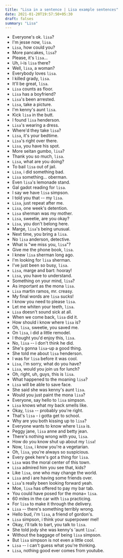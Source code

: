 ```yaml
---
title: "Lisa in a sentence | Lisa example sentences"
date: 2021-01-20T19:57:50+05:30
draft: falses
summary: "Lisa"
---
```

- Everyone's ok. `lisa`?
- I'm jesse now, `lisa`.
- `Lisa`, how could you?
- More pancakes, `lisa`?
- Please, it's `lisa`...
- Uh, i-is `lisa` there?
- Well, `lisa`, a woman?
- Everybody loves `lisa`.
- I killed grady, `lisa`.
- It'll be great, `lisa`.
- `Lisa` counts as floor.
- `Lisa` has a boyfriend?
- `Lisa`'s been arrested.
- `Lisa`, take a picture.
- I'm kenny's aunt `lisa`.
- Kick `lisa` in the butt.
- I found `lisa` henderson.
- `Lisa`'s wearing a dress.
- Where'd they take `lisa`?
- `Lisa`, it's your bedtime.
- `Lisa`'s right over there.
- `Lisa`, you have his spot.
- More seitan gumbo, `lisa`?
- Thank you so much, `lisa`.
- `Lisa`, what are you doing?
- To bail `lisa` out of jail.
- `Lisa`, i did something bad.
- `Lisa` something... oberman.
- Even `lisa`'s lemonade stand.
- Gal gadot reading for `lisa`.
- I say we have `lisa` simpson.
- I told you that -- my `lisa`.
- `Lisa`, just repeat after me.
- `Lisa`, one week's detention.
- `Lisa` sherman was my mother.
- `Lisa`, sweetie, are you okay?
- `Lisa`, you don't belong here.
- Marge, `lisa`'s being unusual.
- Next time, you bring a `lisa`.
- No `lisa` anderson, detective.
- What is "we miss you, `lisa`"?
- Give me the phone book, `lisa`.
- I knew `lisa` sherman long ago.
- I'm looking for `lisa` sherman.
- I've just been so busy, `lisa`.
- `Lisa`, marge and bart: hooray!
- `Lisa`, you have to understand.
- Something on your mind, `lisa`?
- As important as the mona `lisa`.
- `Lisa` martin ramos, mr. creasy.
- My final words are `lisa` sucks!
- I know you need to please `lisa`.
- Let me whiten your teeth, `lisa`.
- `Lisa` doesn't sound sick at all.
- When we come back, `lisa` did it.
- How should i know where `lisa` is?
- Oh, `lisa`, sweetie, you saved me.
- On `lisa`, i did a little remodel.
- I thought you'd enjoy this, `lisa`.
- No, `lisa` -- i don't think he did.
- She's gonna `lisa`-up a good thing.
- She told me about `lisa` henderson.
- I was for `lisa` before it was cool.
- `Lisa`, i'm sorry, what do you have?
- `Lisa`, would you join us for lunch?
- Oh, right, uh, guys, this is `lisa`.
- What happened to the moaning `lisa`?
- `Lisa` will be able to save face.
- She said she was kenny's aunt `lisa`.
- Would you just paint the mona `lisa`?
- Everyone, say hello to `lisa` simpson.
- `Lisa` knows what my back smells like.
- Okay, `lisa` -- probably you're right.
- That's `lisa` - i gotta get to school.
- Why are you both kissing up to `lisa`?
- Everyone wants to know where `lisa` is.
- Peggy jane, `lisa` anne and betty jean.
- There's nothing wrong with you, `lisa`.
- How do you know shut up about my `lisa`!
- Now, `lisa`, i know you're a vegetarian.
- Oh, `lisa`, you're always so suspicious.
- Every geek here's got a thing for `lisa`.
- `Lisa` was the moral center of this town.
- `Lisa` admired him you see that, kids?
- Like `lisa`, one who may change the world.
- `Lisa` and i are having some friends over.
- `Lisa`'s really been looking forward yeah.
- Moe, `lisa` has offered to pay my bar tab.
- You could have posed for the mona= `lisa`.
- 60 miles in the car with `lisa` practicing.
- For `lisa` to make it through the delivery.
- `Lisa` -- there's something terribly wrong.
- Hello bud, i'm `lisa`, a friend of gordon's.
- `Lisa` simpson, i think your superpower mel!
- Okay, i'll talk to bart, you talk to `lisa`.
- She told jody she was kenny's 'aunt `lisa`'.
- Without the baggage of being `lisa` simpson.
- But `lisa` simpson is not even a little cool.
- `Lisa` -- i can't guess what you're thinking.
- `Lisa`, nothing good ever comes from youtube.
                 
